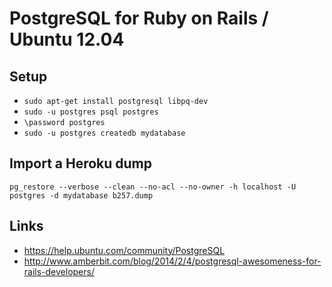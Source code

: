 PostgreSQL for Ruby on Rails / Ubuntu 12.04
=====

## Setup

* `sudo apt-get install postgresql libpq-dev`
* `sudo -u postgres psql postgres`
* `\password postgres`
* `sudo -u postgres createdb mydatabase`

## Import a Heroku dump

`pg_restore --verbose --clean --no-acl --no-owner -h localhost -U postgres -d mydatabase b257.dump`

## Links

* https://help.ubuntu.com/community/PostgreSQL
* http://www.amberbit.com/blog/2014/2/4/postgresql-awesomeness-for-rails-developers/

